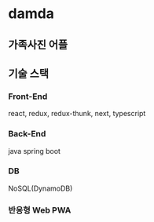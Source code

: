 # damda

## 가족사진 어플

## 기술 스택

### Front-End

react, redux, redux-thunk, next, typescript

### Back-End

java spring boot

### DB

NoSQL(DynamoDB)


### 반응형 Web PWA





